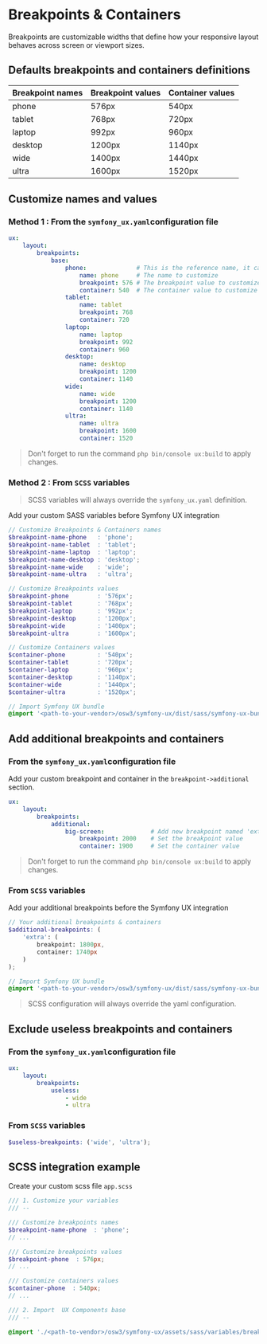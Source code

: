 # Breakpoints & Containers

Breakpoints are customizable widths that define how your responsive layout behaves across screen or viewport sizes.

## Defaults breakpoints and containers definitions

| Breakpoint names | Breakpoint values | Container values |
|-|-|-|
| phone | 576px | 540px |
| tablet | 768px | 720px |
| laptop | 992px | 960px |
| desktop | 1200px | 1140px |
| wide | 1400px | 1440px |
| ultra | 1600px | 1520px |

## Customize names and values

### Method 1 : From the `symfony_ux.yaml`configuration file

```yaml 
ux:
    layout:
        breakpoints:
            base:
                phone:              # This is the reference name, it cannot be changed
                    name: phone     # The name to customize
                    breakpoint: 576 # The breakpoint value to customize
                    container: 540  # The container value to customize
                tablet:
                    name: tablet
                    breakpoint: 768
                    container: 720
                laptop:
                    name: laptop
                    breakpoint: 992
                    container: 960
                desktop:
                    name: desktop
                    breakpoint: 1200
                    container: 1140
                wide:
                    name: wide
                    breakpoint: 1200
                    container: 1140
                ultra:
                    name: ultra
                    breakpoint: 1600
                    container: 1520
```

> Don't forget to run the command `php bin/console ux:build` to apply changes.

### Method 2 : From `SCSS` variables

> SCSS variables will always override the `symfony_ux.yaml` definition.

Add your custom SASS variables before Symfony UX integration

```scss
// Customize Breakpoints & Containers names
$breakpoint-name-phone   : 'phone';
$breakpoint-name-tablet  : 'tablet';
$breakpoint-name-laptop  : 'laptop';
$breakpoint-name-desktop : 'desktop';
$breakpoint-name-wide    : 'wide';
$breakpoint-name-ultra   : 'ultra';

// Customize Breakpoints values
$breakpoint-phone        : '576px';
$breakpoint-tablet       : '768px';
$breakpoint-laptop       : '992px';
$breakpoint-desktop      : '1200px';
$breakpoint-wide         : '1400px';
$breakpoint-ultra        : '1600px';

// Customize Containers values
$container-phone         : '540px';
$container-tablet        : '720px';
$container-laptop        : '960px';
$container-desktop       : '1140px';
$container-wide          : '1440px';
$container-ultra         : '1520px';

// Import Symfony UX bundle
@import '<path-to-your-vendor>/osw3/symfony-ux/dist/sass/symfony-ux-bundle';
```

## Add additional breakpoints and containers

### From the `symfony_ux.yaml`configuration file

Add your custom breakpoint and container in the `breakpoint->additional` section.

```yaml 
ux:
    layout:
        breakpoints:
            additional:
                big-screen:             # Add new breakpoint named 'extra'
                    breakpoint: 2000    # Set the breakpoint value
                    container: 1900     # Set the container value
```

> Don't forget to run the command `php bin/console ux:build` to apply changes.

### From `SCSS` variables

Add your additional breakpoints before the Symfony UX integration

```scss
// Your additional breakpoints & containers
$additional-breakpoints: (
    'extra': (
        breakpoint: 1800px, 
        container: 1740px
    )
);

// Import Symfony UX bundle
@import '<path-to-your-vendor>/osw3/symfony-ux/dist/sass/symfony-ux-bundle';
```

> SCSS configuration will always override the yaml configuration.

## Exclude useless breakpoints and containers

### From the `symfony_ux.yaml`configuration file

```yaml
ux:
    layout:
        breakpoints:
            useless:
                - wide
                - ultra
```

### From `SCSS` variables

```scss 
$useless-breakpoints: ('wide', 'ultra');
```

## SCSS integration example

Create your custom scss file `app.scss`

```scss 
/// 1. Customize your variables
/// --

/// Customize breakpoints names
$breakpoint-name-phone  : 'phone';
// ...

/// Customize breakpoints values
$breakpoint-phone  : 576px;
// ...

/// Customize containers values
$container-phone  : 540px;
// ...

/// 2. Import  UX Components base
/// --

@import './<path-to-vendor>/osw3/symfony-ux/assets/sass/variables/breakpoints';
```